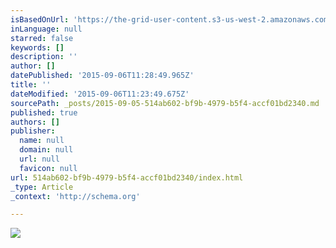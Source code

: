 ```yaml
---
isBasedOnUrl: 'https://the-grid-user-content.s3-us-west-2.amazonaws.com/7d9e5c66-2dab-4ffd-954a-cdd751287aed.jpg'
inLanguage: null
starred: false
keywords: []
description: ''
author: []
datePublished: '2015-09-06T11:28:49.965Z'
title: ''
dateModified: '2015-09-06T11:23:49.675Z'
sourcePath: _posts/2015-09-05-514ab602-bf9b-4979-b5f4-accf01bd2340.md
published: true
authors: []
publisher:
  name: null
  domain: null
  url: null
  favicon: null
url: 514ab602-bf9b-4979-b5f4-accf01bd2340/index.html
_type: Article
_context: 'http://schema.org'

---
```

![](https://the-grid-user-content.s3-us-west-2.amazonaws.com/7d9e5c66-2dab-4ffd-954a-cdd751287aed.jpg)